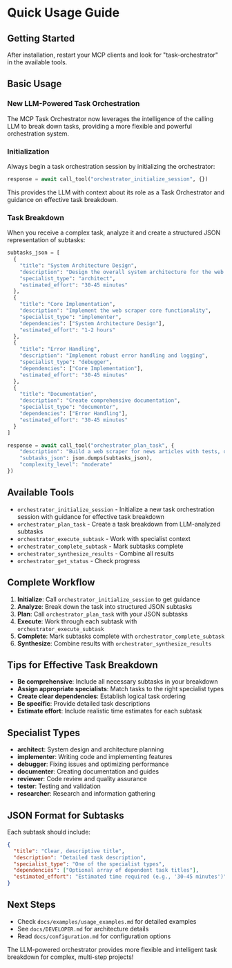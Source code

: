# Quick Usage Guide

## Getting Started

After installation, restart your MCP clients and look for "task-orchestrator" in the available tools.

## Basic Usage

### New LLM-Powered Task Orchestration

The MCP Task Orchestrator now leverages the intelligence of the calling LLM to break down tasks, providing a more flexible and powerful orchestration system.

### Initialization

Always begin a task orchestration session by initializing the orchestrator:

```python
response = await call_tool("orchestrator_initialize_session", {})
```

This provides the LLM with context about its role as a Task Orchestrator and guidance on effective task breakdown.

### Task Breakdown

When you receive a complex task, analyze it and create a structured JSON representation of subtasks:

```python
subtasks_json = [
  {
    "title": "System Architecture Design",
    "description": "Design the overall system architecture for the web scraper",
    "specialist_type": "architect",
    "estimated_effort": "30-45 minutes"
  },
  {
    "title": "Core Implementation",
    "description": "Implement the web scraper core functionality",
    "specialist_type": "implementer",
    "dependencies": ["System Architecture Design"],
    "estimated_effort": "1-2 hours"
  },
  {
    "title": "Error Handling",
    "description": "Implement robust error handling and logging",
    "specialist_type": "debugger",
    "dependencies": ["Core Implementation"],
    "estimated_effort": "30-45 minutes"
  },
  {
    "title": "Documentation",
    "description": "Create comprehensive documentation",
    "specialist_type": "documenter",
    "dependencies": ["Error Handling"],
    "estimated_effort": "30-45 minutes"
  }
]

response = await call_tool("orchestrator_plan_task", {
    "description": "Build a web scraper for news articles with tests, documentation, and error handling",
    "subtasks_json": json.dumps(subtasks_json),
    "complexity_level": "moderate"
})
```

## Available Tools

- `orchestrator_initialize_session` - Initialize a new task orchestration session with guidance for effective task breakdown
- `orchestrator_plan_task` - Create a task breakdown from LLM-analyzed subtasks
- `orchestrator_execute_subtask` - Work with specialist context
- `orchestrator_complete_subtask` - Mark subtasks complete  
- `orchestrator_synthesize_results` - Combine all results
- `orchestrator_get_status` - Check progress

## Complete Workflow

1. **Initialize**: Call `orchestrator_initialize_session` to get guidance
2. **Analyze**: Break down the task into structured JSON subtasks
3. **Plan**: Call `orchestrator_plan_task` with your JSON subtasks
4. **Execute**: Work through each subtask with `orchestrator_execute_subtask`
5. **Complete**: Mark subtasks complete with `orchestrator_complete_subtask`
6. **Synthesize**: Combine results with `orchestrator_synthesize_results`

## Tips for Effective Task Breakdown

- **Be comprehensive**: Include all necessary subtasks in your breakdown
- **Assign appropriate specialists**: Match tasks to the right specialist types
- **Create clear dependencies**: Establish logical task ordering
- **Be specific**: Provide detailed task descriptions
- **Estimate effort**: Include realistic time estimates for each subtask

## Specialist Types

- **architect**: System design and architecture planning
- **implementer**: Writing code and implementing features
- **debugger**: Fixing issues and optimizing performance
- **documenter**: Creating documentation and guides
- **reviewer**: Code review and quality assurance
- **tester**: Testing and validation
- **researcher**: Research and information gathering

## JSON Format for Subtasks

Each subtask should include:

```json
{
  "title": "Clear, descriptive title",
  "description": "Detailed task description",
  "specialist_type": "One of the specialist types",
  "dependencies": ["Optional array of dependent task titles"],
  "estimated_effort": "Estimated time required (e.g., '30-45 minutes')"
}
```

## Next Steps

- Check `docs/examples/usage_examples.md` for detailed examples
- See `docs/DEVELOPER.md` for architecture details
- Read `docs/configuration.md` for configuration options

The LLM-powered orchestrator provides more flexible and intelligent task breakdown for complex, multi-step projects!
